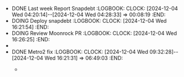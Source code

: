 - DONE Last week Report Snapdebt
  :LOGBOOK:
  CLOCK: [2024-12-04 Wed 04:20:14]--[2024-12-04 Wed 04:28:33] =>  00:08:19
  :END:
- DOING Deploy snapdebt
  :LOGBOOK:
  CLOCK: [2024-12-04 Wed 16:21:54]
  :END:
- DOING Review Moonrock PR
  :LOGBOOK:
  CLOCK: [2024-12-04 Wed 16:26:25]
  :END:
-
- DONE Metro2 fix
  :LOGBOOK:
  CLOCK: [2024-12-04 Wed 09:32:28]--[2024-12-04 Wed 16:21:31] =>  06:49:03
  :END:
	- ```apl
	  ```